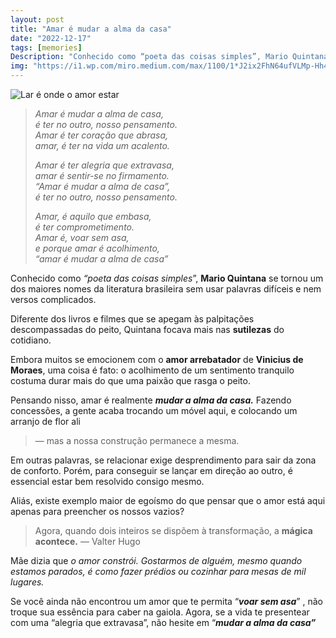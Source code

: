 ```yaml
---
layout: post
title: "Amar é mudar a alma da casa"
date: "2022-12-17"
tags: [memories]
Description: "Conhecido como “poeta das coisas simples”, Mario Quintana se tornou um dos maiores nomes da literatura brasileira sem usar palavras difíceis e nem versos complicados."
img: "https://i1.wp.com/miro.medium.com/max/1100/1*J2ix2FhN64ufVLMp-Hh4rA.webp?resize=400,225"
---
```


![Lar é onde o amor estar](https://i1.wp.com/www.bemcolar.com/media/catalog/product/cache/1/image/520x/9df78eab33525d08d6e5fb8d27136e95/f/r/frase-3d-em-acrilico-lar-e-onde-o-amor-esta.jpg?resize=400,225)


> _Amar é mudar a alma de casa,_  
> _é ter no outro, nosso pensamento._  
> _Amar é ter coração que abrasa,_  
> _amar, é ter na vida um acalento._
> 
> _Amar é ter alegria que extravasa,_  
> _amar é sentir-se no firmamento._  
> _“Amar é mudar a alma de casa”,_  
> _é ter no outro, nosso pensamento._
> 
> _Amar, é aquilo que embasa,_  
> _é ter comprometimento._  
> _Amar é, voar sem asa,_  
> _e porque amar é acolhimento,_  
> _“amar é mudar a alma de casa”_  

Conhecido como _“poeta das coisas simples_”, **Mario Quintana** se tornou um dos maiores nomes da literatura brasileira sem usar palavras difíceis e nem versos complicados.

Diferente dos livros e filmes que se apegam às palpitações descompassadas do peito, Quintana focava mais nas **sutilezas** do cotidiano.  

Embora muitos se emocionem com o **amor arrebatador** de **Vinicius de Moraes**, uma coisa é fato: o acolhimento de um sentimento tranquilo costuma durar mais do que uma paixão que rasga o peito.

Pensando nisso, amar é realmente _**mudar a alma da casa.**_  Fazendo concessões, a gente acaba trocando um móvel aqui, e colocando um arranjo de flor ali 

>— mas a nossa construção permanece a mesma.
 
Em outras palavras, se relacionar exige desprendimento  para sair da zona de conforto. Porém, para conseguir se lançar em direção ao outro, é essencial estar bem resolvido consigo mesmo.

Aliás, existe exemplo maior de egoísmo do que pensar que o amor está aqui apenas para preencher os nossos vazios?  

  
>Agora, quando dois inteiros se dispõem à transformação, a **mágica acontece.** 
>— Valter Hugo 

Mãe dizia que _o amor constrói. Gostarmos de alguém, mesmo quando estamos parados, é como fazer prédios ou cozinhar para mesas de mil lugares._

Se você ainda não encontrou um amor que te permita “***voar sem asa***” , não troque sua essência para caber na gaiola. Agora, se a vida te presentear com uma “alegria que extravasa”, não hesite em “***mudar a alma da casa”***
